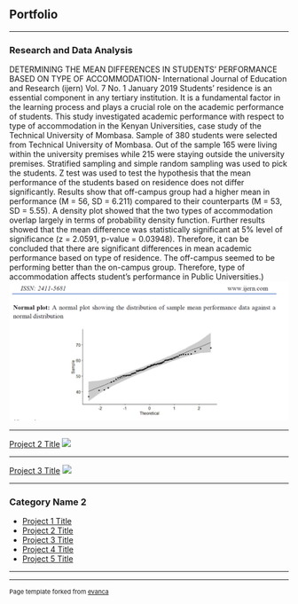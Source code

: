 ## Portfolio

---

### Research and Data Analysis 

DETERMINING THE MEAN DIFFERENCES IN STUDENTS’ PERFORMANCE BASED
ON TYPE OF ACCOMMODATION- International Journal of Education and Research (ijern) Vol. 7 No. 1 January 2019
Students’ residence is an essential component in any tertiary institution. It is a fundamental factor in
the learning process and plays a crucial role on the academic performance of students. This study
investigated academic performance with respect to type of accommodation in the Kenyan
Universities, case study of the Technical University of Mombasa. Sample of 380 students were
selected from Technical University of Mombasa. Out of the sample 165 were living within the
university premises while 215 were staying outside the university premises. Stratified sampling and
simple random sampling was used to pick the students. Z test was used to test the hypothesis that
the mean performance of the students based on residence does not differ significantly. Results
show that off-campus group had a higher mean in performance (M = 56, SD = 6.211) compared to
their counterparts (M = 53, SD = 5.55). A density plot showed that the two types of accommodation
overlap largely in terms of probability density function. Further results showed that the mean
difference was statistically significant at 5% level of significance (z = 2.0591, p-value = 0.03948).
Therefore, it can be concluded that there are significant differences in mean academic performance
based on type of residence. The off-campus seemed to be performing better than the on-campus
group. Therefore, type of accommodation affects student’s performance in Public Universities.)
<img src="images/norm.png?raw=true"/>

---
[Project 2 Title](/pdf/sample_presentation.pdf)
<img src="images/dummy_thumbnail.jpg?raw=true"/>

---
[Project 3 Title](http://example.com/)
<img src="images/dummy_thumbnail.jpg?raw=true"/>

---

### Category Name 2

- [Project 1 Title](http://example.com/)
- [Project 2 Title](http://example.com/)
- [Project 3 Title](http://example.com/)
- [Project 4 Title](http://example.com/)
- [Project 5 Title](http://example.com/)

---




---
<p style="font-size:11px">Page template forked from <a href="https://github.com/evanca/quick-portfolio">evanca</a></p>
<!-- Remove above link if you don't want to attibute -->
